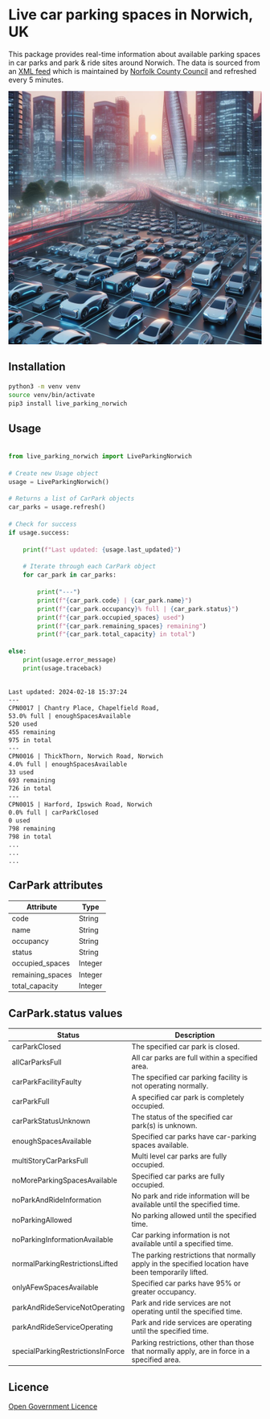 # Live car parking spaces in Norwich, UK

This package provides real-time information about available parking spaces in car parks and park & ride sites around Norwich. The data is sourced from an [XML feed](https://www.data.gov.uk/dataset/b6e83001-fb1e-43e8-9ef1-a522b226160a/norfolk-county-council-live-car-park-data) which is maintained by [Norfolk County Council](https://www.data.gov.uk/dataset/b6e83001-fb1e-43e8-9ef1-a522b226160a/norfolk-county-council-live-car-park-data) and refreshed every 5 minutes.

![Car park](https://raw.githubusercontent.com/exactful/live-parking-norwich/main/carpark.png)

## Installation

```bash
python3 -m venv venv
source venv/bin/activate
pip3 install live_parking_norwich
```

## Usage

```python

from live_parking_norwich import LiveParkingNorwich

# Create new Usage object
usage = LiveParkingNorwich()

# Returns a list of CarPark objects
car_parks = usage.refresh()

# Check for success
if usage.success:

    print(f"Last updated: {usage.last_updated}")

    # Iterate through each CarPark object
    for car_park in car_parks:

        print("---")
        print(f"{car_park.code} | {car_park.name}")
        print(f"{car_park.occupancy}% full | {car_park.status}")
        print(f"{car_park.occupied_spaces} used")
        print(f"{car_park.remaining_spaces} remaining")
        print(f"{car_park.total_capacity} in total")

else:
    print(usage.error_message)
    print(usage.traceback)

```

```text

Last updated: 2024-02-18 15:37:24
---
CPN0017 | Chantry Place, Chapelfield Road,
53.0% full | enoughSpacesAvailable
520 used
455 remaining
975 in total
---
CPN0016 | ThickThorn, Norwich Road, Norwich
4.0% full | enoughSpacesAvailable
33 used
693 remaining
726 in total
---
CPN0015 | Harford, Ipswich Road, Norwich
0.0% full | carParkClosed
0 used
798 remaining
798 in total
...
...
...

```

## CarPark attributes

| Attribute | Type |
|-----------|------|
| code | String |
| name | String |
| occupancy | String |
| status | String |
| occupied_spaces | Integer |
| remaining_spaces | Integer |
| total_capacity | Integer |

## CarPark.status values

| Status | Description |
|-------|-------------|
| carParkClosed | The specified car park is closed. |
| allCarParksFull | All car parks are full within a specified area. |
| carParkFacilityFaulty | The specified car parking facility is not operating normally. |
| carParkFull | A specified car park is completely occupied.                                    |
| carParkStatusUnknown | The status of the specified car park(s) is unknown. |
| enoughSpacesAvailable | Specified car parks have car-parking spaces available. |
| multiStoryCarParksFull | Multi level car parks are fully occupied. |
| noMoreParkingSpacesAvailable | Specified car parks are fully occupied. |
| noParkAndRideInformation | No park and ride information will be available until the specified time. |
| noParkingAllowed | No parking allowed until the specified time. |
| noParkingInformationAvailable | Car parking information is not available until a specified time. |
| normalParkingRestrictionsLifted | The parking restrictions that normally apply in the specified location have been temporarily lifted. |
| onlyAFewSpacesAvailable | Specified car parks have 95% or greater occupancy. |
| parkAndRideServiceNotOperating | Park and ride services are not operating until the specified time. |
| parkAndRideServiceOperating | Park and ride services are operating until the specified time. |
| specialParkingRestrictionsInForce | Parking restrictions, other than those that normally apply, are in force in a specified area. |

## Licence

[Open Government Licence](https://www.nationalarchives.gov.uk/doc/open-government-licence/version/3/)